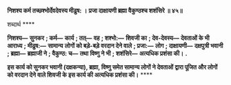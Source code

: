 **निशश्य कर्म तच्छश्भोर्देवदेवस्य मीढुष: ।** **प्रजा दाक्षायणी ब्रह्मा वैकुण्ठश्च शशंसिरे ॥ ४५॥** 

शब्दार्थ **** 

**निशश्य—** **सुनकर** **; कर्म—** **कार्य** **; तत्—** **वह** **; शश्भो:—** **शिवजी का** **; देव-देवस्य—** **देवताओं के भी आराध्य** **; मीढुष:—** **सामान्य** **लोगों को बड़े-बड़े वरदान देने वाले** **; प्रजा:—** **लोग** **; दाक्षायणी—** **दक्षपुत्री भवानी** **; ब्रह्मा—** **ब्रह्माजी ने** **; वैकुण्ठ: च—** **तथा** **विष्णु ने भी** **; शशंसिरे—** **अत्यधिक प्रशंसा की।** **.** 

**इस कार्य को सुनकर भवानी (दक्षकन्या), ब्रह्मा, विष्णु समेत सामान्य लोगों ने देवताओं** **द्वारा पूजित और लोगों को वरदान देने वाले शिवजी के इस कार्य की अत्यधिक प्रशंसा की।** **** 